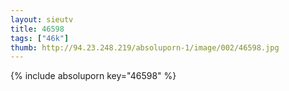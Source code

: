 ```yaml
--- 
layout: sieutv
title: 46598
tags: ["46k"]
thumb: http://94.23.248.219/absoluporn-1/image/002/46598.jpg
---
```

{% include absoluporn key="46598" %} 
